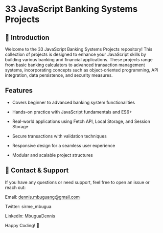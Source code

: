 # 33 JavaScript Banking Systems Projects
## 🚀 Introduction

Welcome to the 33 JavaScript Banking Systems Projects repository! This collection of projects is designed to enhance your JavaScript skills by building various banking and financial applications. These projects range from basic banking calculators to advanced transaction management systems, incorporating concepts such as object-oriented programming, API integration, data persistence, and security measures.

## Features
 - Covers beginner to advanced banking system functionalities

- Hands-on practice with JavaScript fundamentals and ES6+

- Real-world applications using Fetch API, Local Storage, and Session Storage

- Secure transactions with validation techniques

- Responsive design for a seamless user experience

- Modular and scalable project structures

## 💬 Contact & Support

If you have any questions or need support, feel free to open an issue or reach out:

Email: dennis.mbuguang@gmail.com

Twitter: sirme_mbugua

LinkedIn: MbuguaDennis

Happy Coding! 🚀
